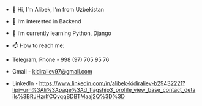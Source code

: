 - 👋 Hi, I’m Alibek, I’m from Uzbekistan
- 👀 I’m interested in Backend
- 🌱 I’m currently learning Python, Django


- 📫 How to reach me: 
-   Telegram, Phone - 998 (97) 705 95 76
-   Gmail - kidiraliev97@gmail.com
-   LinkedIn - https://www.linkedin.com/in/alibek-kidiraliev-b29432221?lipi=urn%3Ali%3Apage%3Ad_flagship3_profile_view_base_contact_details%3BRJHzrIfCQvqqBDBTMaaj2Q%3D%3D





